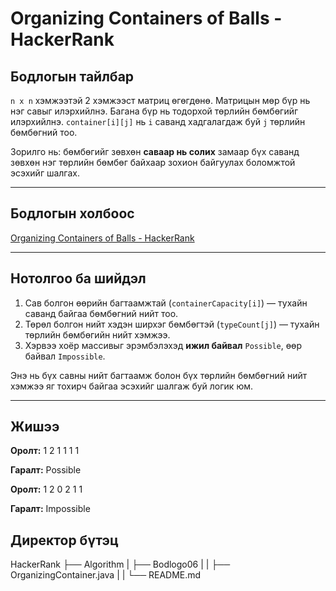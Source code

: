 # Organizing Containers of Balls - HackerRank

## Бодлогын тайлбар

`n x n` хэмжээтэй 2 хэмжээст матриц өгөгдөнө. Матрицын мөр бүр нь нэг савыг илэрхийлнэ. Багана бүр нь тодорхой төрлийн бөмбөгийг илэрхийлнэ. `container[i][j]` нь `i` саванд хадгалагдаж буй `j` төрлийн бөмбөгний тоо.

Зорилго нь: бөмбөгийг зөвхөн **саваар нь солих** замаар бүх саванд зөвхөн нэг төрлийн бөмбөг байхаар зохион байгуулах боломжтой эсэхийг шалгах.

---

## Бодлогын холбоос

[Organizing Containers of Balls - HackerRank](https://www.hackerrank.com/challenges/organizing-containers-of-balls/)

---

## Нотолгоо ба шийдэл

1. Сав болгон өөрийн багтаамжтай (`containerCapacity[i]`) — тухайн саванд байгаа бөмбөгний нийт тоо.
2. Төрөл болгон нийт хэдэн ширхэг бөмбөгтэй (`typeCount[j]`) — тухайн төрлийн бөмбөгийн нийт хэмжээ.
3. Хэрвээ хоёр массивыг эрэмбэлэхэд **ижил байвал** `Possible`, өөр байвал `Impossible`.

Энэ нь бүх савны нийт багтаамж болон бүх төрлийн бөмбөгний нийт хэмжээ яг тохирч байгаа эсэхийг шалгаж буй логик юм.

---

## Жишээ

**Оролт:**
1
2
1 1
1 1

**Гаралт:**
Possible

**Оролт:**
1
2
0 2
1 1

**Гаралт:**
Impossible

## Директор бүтэц

HackerRank
├── Algorithm
| ├── Bodlogo06
| | ├── OrganizingContainer.java
| | └── README.md
